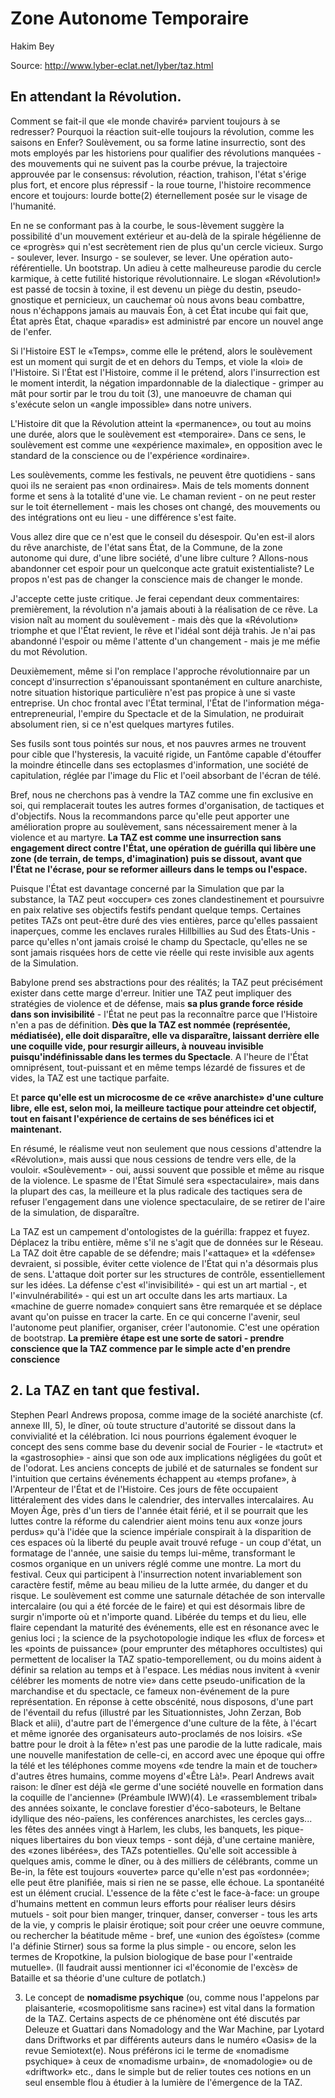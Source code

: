 # Zone Autonome Temporaire

Hakim Bey

Source: http://www.lyber-eclat.net/lyber/taz.html

## En attendant la Révolution.

Comment se fait-il que «le monde chaviré» parvient toujours à se redresser? Pourquoi la réaction suit-elle toujours la révolution, comme les saisons en Enfer?
Soulèvement, ou sa forme latine insurrectio, sont des mots employés par les historiens pour qualifier des révolutions manquées - des mouvements qui ne suivent pas la courbe prévue, la trajectoire approuvée par le consensus: révolution, réaction, trahison, l'état s'érige plus fort, et encore plus répressif - la roue tourne, l'histoire recommence encore et toujours: lourde botte(2) éternellement posée sur le visage de l'humanité.

En ne se conformant pas à la courbe, le sous-lèvement suggère la possibilité d'un mouvement extérieur et au-delà de la spirale hégélienne de ce «progrès» qui n'est secrètement rien de plus qu'un cercle vicieux. Surgo - soulever, lever. Insurgo - se soulever, se lever. Une opération auto-référentielle. Un bootstrap. Un adieu à cette malheureuse parodie du cercle karmique, à cette futilité historique révolutionnaire. Le slogan «Révolution!» est passé de tocsin à toxine, il est devenu un piège du destin, pseudo-gnostique et pernicieux, un cauchemar où nous avons beau combattre, nous n'échappons jamais au mauvais Éon, à cet État incube qui fait que, État après État, chaque «paradis» est administré par encore un nouvel ange de l'enfer.

Si l'Histoire EST le «Temps», comme elle le prétend, alors le soulèvement est un moment qui surgit de et en dehors du Temps, et viole la «loi» de l'Histoire. Si l'État est l'Histoire, comme il le prétend, alors l'insurrection est le moment interdit, la négation impardonnable de la dialectique - grimper au mât pour sortir par le trou du toit (3), une manoeuvre de chaman qui s'exécute selon un «angle impossible» dans notre univers.

L'Histoire dit que la Révolution atteint la «permanence», ou tout au moins une durée, alors que le soulèvement est «temporaire». Dans ce sens, le soulèvement est comme une «expérience maximale», en opposition avec le standard de la conscience ou de l'expérience «ordinaire». 

Les soulèvements, comme les festivals, ne peuvent être quotidiens - sans quoi ils ne seraient pas «non ordinaires». Mais de tels moments donnent forme et sens à la totalité d'une vie. Le chaman revient - on ne peut rester sur le toit éternellement - mais les choses ont changé, des mouvements ou des intégrations ont eu lieu - une différence s'est faite.

Vous allez dire que ce n'est que le conseil du désespoir. Qu'en est-il alors du rêve anarchiste, de l'état sans État, de la Commune, de la zone autonome qui dure, d'une libre société, d'une libre culture ? Allons-nous abandonner cet espoir pour un quelconque acte gratuit existentialiste? Le propos n'est pas de changer la conscience mais de changer le monde.

J'accepte cette juste critique. Je ferai cependant deux commentaires: premièrement, la révolution n'a jamais abouti à la réalisation de ce rêve. La vision naît au moment du soulèvement - mais dès que la «Révolution» triomphe et que l'État revient, le rêve et l'idéal sont déjà trahis. Je n'ai pas abandonné l'espoir ou même l'attente d'un changement - mais je me méfie du mot Révolution. 

Deuxièmement, même si l'on remplace l'approche révolutionnaire par un concept d'insurrection s'épanouissant spontanément en culture anarchiste, notre situation historique particulière n'est pas propice à une si vaste entreprise. Un choc frontal avec l'État terminal, l'État de l'information méga-entrepreneurial, l'empire du Spectacle et de la Simulation, ne produirait absolument rien, si ce n'est quelques martyres futiles. 

Ses fusils sont tous pointés sur nous, et nos pauvres armes ne trouvent pour cible que l'hysteresis, la vacuité rigide, un Fantôme capable d'étouffer la moindre étincelle dans ses ectoplasmes d'information, une société de capitulation, réglée par l'image du Flic et l'oeil absorbant de l'écran de télé.

Bref, nous ne cherchons pas à vendre la TAZ comme une fin exclusive en soi, qui remplacerait toutes les autres formes d'organisation, de tactiques et d'objectifs. Nous la recommandons parce qu'elle peut apporter une amélioration propre au soulèvement, sans nécessairement mener à la violence et au martyre. **La TAZ est comme une insurrection sans engagement direct contre l'État, une opération de guérilla qui libère une zone (de terrain, de temps, d'imagination) puis se dissout, avant que l'État ne l'écrase, pour se reformer ailleurs dans le temps ou l'espace.**

Puisque l'État est davantage concerné par la Simulation que par la substance, la TAZ peut «occuper» ces zones clandestinement et poursuivre en paix relative ses objectifs festifs pendant quelque temps. Certaines petites TAZs ont peut-être duré des vies entières, parce qu'elles passaient inaperçues, comme les enclaves rurales Hillbillies au Sud des États-Unis - parce qu'elles n'ont jamais croisé le champ du Spectacle, qu'elles ne se sont jamais risquées hors de cette vie réelle qui reste invisible aux agents de la Simulation.

Babylone prend ses abstractions pour des réalités; la TAZ peut précisément exister dans cette marge d'erreur. Initier une TAZ peut impliquer des stratégies de violence et de défense, mais **sa plus grande force réside dans son invisibilité** - l'État ne peut pas la reconnaître parce que l'Histoire n'en a pas de définition. **Dès que la TAZ est nommée (représentée, médiatisée), elle doit disparaître, elle va disparaître, laissant derrière elle une coquille vide, pour resurgir ailleurs, à nouveau invisible puisqu'indéfinissable dans les termes du Spectacle**. A l'heure de l'État omniprésent, tout-puissant et en même temps lézardé de fissures et de vides, la TAZ est une tactique parfaite. 

Et **parce qu'elle est un microcosme de ce «rêve anarchiste» d'une culture libre, elle est, selon moi, la meilleure tactique pour atteindre cet objectif, tout en faisant l'expérience de certains de ses bénéfices ici et maintenant.**

En résumé, le réalisme veut non seulement que nous cessions d'attendre la «Révolution», mais aussi que nous cessions de tendre vers elle, de la vouloir. «Soulèvement» - oui, aussi souvent que possible et même au risque de la violence. Le spasme de l'État Simulé sera «spectaculaire», mais dans la plupart des cas, la meilleure et la plus radicale des tactiques sera de refuser l'engagement dans une violence spectaculaire, de se retirer de l'aire de la simulation, de disparaître.

La TAZ est un campement d'ontologistes de la guérilla: frappez et fuyez. Déplacez la tribu entière, même s'il ne s'agit que de données sur le Réseau. La TAZ doit être capable de se défendre; mais l'«attaque» et la «défense» devraient, si possible, éviter cette violence de l'État qui n'a désormais plus de sens. L'attaque doit porter sur les structures de contrôle, essentiellement sur les idées. La défense c'est «l'invisibilité» - qui est un art martial -, et l'«invulnérabilité» - qui est un art occulte dans les arts martiaux. La «machine de guerre nomade» conquiert sans être remarquée et se déplace avant qu'on puisse en tracer la carte. En ce qui concerne l'avenir, seul l'autonome peut planifier, organiser, créer l'autonomie. C'est une opération de bootstrap. **La première étape est une sorte de satori - prendre conscience que la TAZ commence par le simple acte d'en prendre conscience**




## 2. La TAZ en tant que festival. 

Stephen Pearl Andrews proposa, comme image de la société anarchiste (cf. annexe III, 5), le dîner, où toute structure d'autorité se dissout dans la convivialité et la célébration. Ici nous pourrions également évoquer le concept des sens comme base du devenir social de Fourier - le «tactrut» et la «gastrosophie» - ainsi que son ode aux implications négligées du goût et de l'odorat. Les anciens concepts de jubilé et de saturnales se fondent sur l'intuition que certains événements échappent au «temps profane», à l'Arpenteur de l'État et de l'Histoire. Ces jours de fête occupaient littéralement des vides dans le calendrier, des intervalles intercalaires. Au Moyen Âge, près d'un tiers de l'année était férié, et il se pourrait que les luttes contre la réforme du calendrier aient moins tenu aux «onze jours perdus» qu'à l'idée que la science impériale conspirait à la disparition de ces espaces où la liberté du peuple avait trouvé refuge - un coup d'état, un formatage de l'année, une saisie du temps lui-même, transformant le cosmos organique en un univers réglé comme une montre. La mort du festival.
Ceux qui participent à l'insurrection notent invariablement son caractère festif, même au beau milieu de la lutte armée, du danger et du risque. Le soulèvement est comme une saturnale détachée de son intervalle intercalaire (ou qui a été forcée de le faire) et qui est désormais libre de surgir n'importe où et n'importe quand. Libérée du temps et du lieu, elle flaire cependant la maturité des événements, elle est en résonance avec le genius loci ; la science de la psychotopologie indique les «flux de forces» et les «points de puissance» (pour emprunter des métaphores occultistes) qui permettent de localiser la TAZ spatio-temporellement, ou du moins aident à définir sa relation au temps et à l'espace.
Les médias nous invitent à «venir célébrer les moments de notre vie» dans cette pseudo-unification de la marchandise et du spectacle, ce fameux non-événement de la pure représentation. En réponse à cette obscénité, nous disposons, d'une part de l'éventail du refus (illustré par les Situationnistes, John Zerzan, Bob Black et alii), d'autre part de l'émergence d'une culture de la fête, à l'écart et même ignorée des organisateurs auto-proclamés de nos loisirs. «Se battre pour le droit à la fête» n'est pas une parodie de la lutte radicale, mais une nouvelle manifestation de celle-ci, en accord avec une époque qui offre la télé et les téléphones comme moyens «de tendre la main et de toucher» d'autres êtres humains, comme moyens d'«Être Là!».
Pearl Andrews avait raison: le dîner est déjà «le germe d'une société nouvelle en formation dans la coquille de l'ancienne» (Préambule IWW)(4). Le «rassemblement tribal» des années soixante, le conclave forestier d'éco-saboteurs, le Beltane idyllique des néo-païens, les conférences anarchistes, les cercles gays... les fêtes des années vingt à Harlem, les clubs, les banquets, les pique-niques libertaires du bon vieux temps - sont déjà, d'une certaine manière, des «zones libérées», des TAZs potentielles. Qu'elle soit accessible à quelques amis, comme le dîner, ou à des milliers de célébrants, comme un Be-in, la fête est toujours «ouverte» parce qu'elle n'est pas «ordonnée»; elle peut être planifiée, mais si rien ne se passe, elle échoue. La spontanéité est un élément crucial.
L'essence de la fête c'est le face-à-face: un groupe d'humains mettent en commun leurs efforts pour réaliser leurs désirs mutuels - soit pour bien manger, trinquer, danser, converser - tous les arts de la vie, y compris le plaisir érotique; soit pour créer une oeuvre commune, ou rechercher la béatitude même - bref, une «union des égoïstes» (comme l'a définie Stirner) sous sa forme la plus simple - ou encore, selon les termes de Kropotkine, la pulsion biologique de base pour l'«entraide mutuelle». (Il faudrait aussi mentionner ici «l'économie de l'excès» de Bataille et sa théorie d'une culture de potlatch.)

3. Le concept de **nomadisme psychique** (ou, comme nous l'appelons par plaisanterie, «cosmopolitisme sans racine») est vital dans la formation de la TAZ. Certains aspects de ce phénomène ont été discutés par Deleuze et Guattari dans Nomadology and the War Machine, par Lyotard dans Driftworks et par différents auteurs dans le numéro «Oasis» de la revue Semiotext(e). Nous préférons ici le terme de «nomadisme psychique» à ceux de «nomadisme urbain», de «nomadologie» ou de «driftwork» etc., dans le simple but de relier toutes ces notions en un seul ensemble flou à étudier à la lumière de l'émergence de la TAZ.

